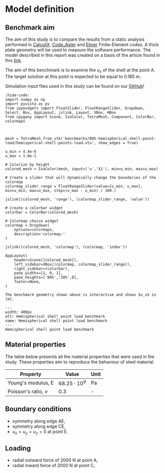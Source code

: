 # Model definition
## Benchmark aim

The aim of this study is to compare the results from a static analysis performed in [CalculiX](http://www.calculix.de/), [Code_Aster](https://code-aster.org/) and [Elmer](http://www.elmerfem.org/blog/) Finite-Element codes. A thick plate geometry will be used to measure the software performance. The model described in this report was created on a basis of the article found in this [link](https://abaqus-docs.mit.edu/2017/English/SIMACAEBMKRefMap/simabmk-c-le3.htm).

The aim of this benchmark is to examine the $u_x$ of the shell at the point A. The target solution at this point is expected to be equal to 0.185 m.

Simulation input files used in this study can be found on our [GitHub](https://github.com/spolanski/CoFEA/tree/master/benchmarks/05-hemispherical-shell-point-load)!

```{jupyter-execute}
:hide-code:
import numpy as np
import pyvista as pv
from ipywidgets import FloatSlider, FloatRangeSlider, Dropdown, Select, Box, AppLayout, jslink, Layout, VBox, HBox
from ipygany import Scene, IsoColor, TetraMesh, Component, ColorBar, colormaps



mesh = TetraMesh.from_vtk('benchmarks/005-hemispherical-shell-point-load/hemisperical-shell-points-load.vtu', show_edges = True)

u_min = 4.4e-6
u_max = 1.8e-1

# Colorize by height
colored_mesh = IsoColor(mesh, input=('u','X1'), min=u_min, max=u_max)

# Create a slider that will dynamically change the boundaries of the colormap
colormap_slider_range = FloatRangeSlider(value=[u_min, u_max], min=u_min, max=u_max, step=(u_max - u_min) / 100.)

jslink((colored_mesh, 'range'), (colormap_slider_range, 'value'))

# Create a colorbar widget
colorbar = ColorBar(colored_mesh)

# Colormap choice widget
colormap = Dropdown(
    options=colormaps,
    description='colormap:'
)

jslink((colored_mesh, 'colormap'), (colormap, 'index'))

AppLayout(
    header=Scene([colored_mesh]),
    left_sidebar=VBox((colormap, colormap_slider_range)),
    right_sidebar=(colorbar),
    pane_widths=[1, 0, 1],
    pane_heights=['80%','20%',0],
    footer=None,
)
```



```{Tip}
The benchmark geometry shown above is interactive and shows $u_x$ in [m].
```

```{figure} .   /sketch.png
---
width: 400px
alt: Hemispherical shell point load benchmark
name: Hemispherical shell point load benchmark
---
Hemispherical shell point load benchmark
```

## Material properties

The table below presents all the material properties that were used in the study. These properties aim to reproduce the behaviour of steel material.

| Property               | Value                | Unit       |
|------------------------|----------------------|------------|
| Young's modulus, E     | $68.25 \cdot 10^{9}$ | Pa         |
| Poisson's ratio, $\nu$ | 0.3                  | -          |

## Boundary conditions

- symmetry along edge AE,
- symmetry along edge CE,
- $u_x=u_y=u_z=0$ at point E.
## Loading
- radial outward force of 2000 N at point A,
- radial inward force of 2000 N at point C,
